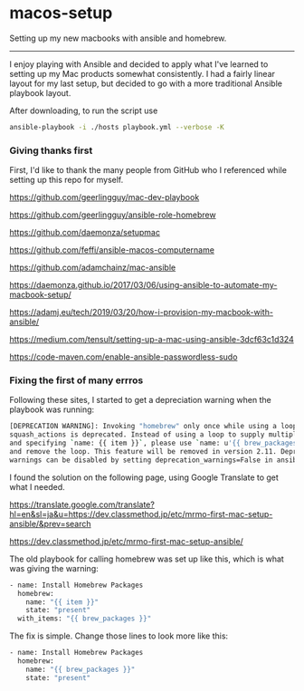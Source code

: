 # macos-setup
Setting up my new macbooks with ansible and homebrew.
- - - 

I enjoy playing with Ansible and decided to apply what I've learned to setting up my Mac products somewhat consistently. I had a fairly linear layout for my last setup, but decided to go with a more traditional Ansible playbook layout.

After downloading, to run the script use

```zsh
ansible-playbook -i ./hosts playbook.yml --verbose -K
```

### Giving thanks first

First, I'd like to thank the many people from GitHub who I referenced while setting up this repo for myself.

https://github.com/geerlingguy/mac-dev-playbook

https://github.com/geerlingguy/ansible-role-homebrew

https://github.com/daemonza/setupmac

https://github.com/feffi/ansible-macos-computername

https://github.com/adamchainz/mac-ansible

https://daemonza.github.io/2017/03/06/using-ansible-to-automate-my-macbook-setup/

https://adamj.eu/tech/2019/03/20/how-i-provision-my-macbook-with-ansible/

https://medium.com/tensult/setting-up-a-mac-using-ansible-3dcf63c1d324

https://code-maven.com/enable-ansible-passwordless-sudo

### Fixing the first of many errros

Following these sites, I started to get a depreciation warning when the playbook was running:

```bash
[DEPRECATION WARNING]: Invoking "homebrew" only once while using a loop via 
squash_actions is deprecated. Instead of using a loop to supply multiple items 
and specifying `name: {{ item }}`, please use `name: u'{{ brew_packages }}'` 
and remove the loop. This feature will be removed in version 2.11. Deprecation 
warnings can be disabled by setting deprecation_warnings=False in ansible.cfg.
```

I found the solution on the following page, using Google Translate to get what I needed.

https://translate.google.com/translate?hl=en&sl=ja&u=https://dev.classmethod.jp/etc/mrmo-first-mac-setup-ansible/&prev=search

https://dev.classmethod.jp/etc/mrmo-first-mac-setup-ansible/

The old playbook for calling homebrew was set up like this, which is what was giving the warning:

```bash
- name: Install Homebrew Packages
  homebrew:
    name: "{{ item }}"
    state: "present"
  with_items: "{{ brew_packages }}"
```

The fix is simple. Change those lines to look more like this:

```bash
- name: Install Homebrew Packages
  homebrew:
    name: "{{ brew_packages }}"
    state: "present"
```
